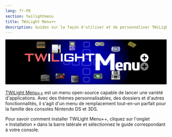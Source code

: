```yaml
---
lang: fr-FR
section: twilightmenu
title: TWiLight Menu++
description: Guides sur la façon d'utiliser et de personnaliser TWiLight Menu++
---
```


![Logo de TWiLight Menu++](https://github.com/DS-Homebrew/TWiLightMenu/raw/master/logo.png)

[TWiLight Menu++](https://github.com/DS-Homebrew/TWiLightMenu) est un menu open-source capable de lancer une variété d'applications. Avec des thèmes personnalisables, des dossiers et d'autres fonctionnalités, il s'agit d'un menu de remplacement tout-en-un parfait pour la famille des consoles Nintendo DS et 3DS.

Pour savoir comment installer TWiLight Menu++, cliquez sur l'onglet « Installation » dans la barre latérale et sélectionnez le guide correspondant à votre console.
